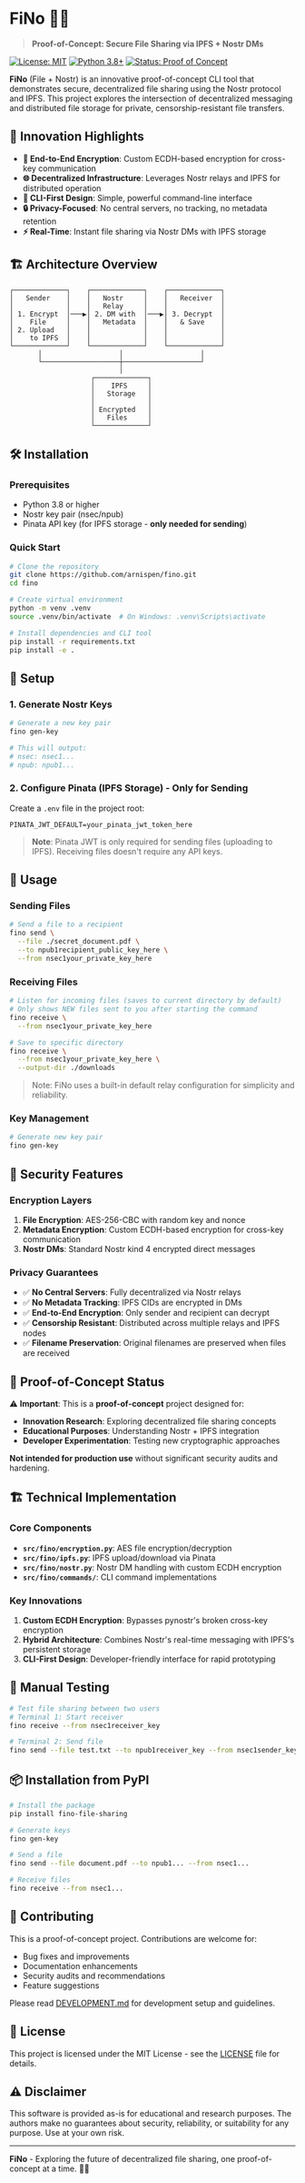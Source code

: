 # FiNo 🔐📁

> **Proof-of-Concept: Secure File Sharing via IPFS + Nostr DMs**

[![License: MIT](https://img.shields.io/badge/License-MIT-yellow.svg)](https://opensource.org/licenses/MIT)
[![Python 3.8+](https://img.shields.io/badge/python-3.8+-blue.svg)](https://www.python.org/downloads/)
[![Status: Proof of Concept](https://img.shields.io/badge/Status-Proof%20of%20Concept-orange.svg)](https://github.com/arnispen/fino)

**FiNo** (File + Nostr) is an innovative proof-of-concept CLI tool that demonstrates secure, decentralized file sharing using the Nostr protocol and IPFS. This project explores the intersection of decentralized messaging and distributed file storage for private, censorship-resistant file transfers.

## 🚀 **Innovation Highlights**

- **🔐 End-to-End Encryption**: Custom ECDH-based encryption for cross-key communication
- **🌐 Decentralized Infrastructure**: Leverages Nostr relays and IPFS for distributed operation
- **📱 CLI-First Design**: Simple, powerful command-line interface
- **🔒 Privacy-Focused**: No central servers, no tracking, no metadata retention
- **⚡ Real-Time**: Instant file sharing via Nostr DMs with IPFS storage

## 🏗️ **Architecture Overview**

```
┌─────────────┐    ┌─────────────┐    ┌─────────────┐
│   Sender    │    │   Nostr     │    │   Receiver  │
│             │    │   Relay     │    │             │
│ 1. Encrypt  │───▶│ 2. DM with  │───▶│ 3. Decrypt  │
│    File     │    │   Metadata  │    │   & Save    │
│ 2. Upload   │    │             │    │             │
│    to IPFS  │    │             │    │             │
└─────────────┘    └─────────────┘    └─────────────┘
       │                   │                   │
       └───────────────────┼───────────────────┘
                           │
                    ┌─────────────┐
                    │    IPFS     │
                    │   Storage   │
                    │             │
                    │ Encrypted   │
                    │   Files     │
                    └─────────────┘
```

## 🛠️ **Installation**

### Prerequisites

- Python 3.8 or higher
- Nostr key pair (nsec/npub)
- Pinata API key (for IPFS storage - **only needed for sending**)

### Quick Start

```bash
# Clone the repository
git clone https://github.com/arnispen/fino.git
cd fino

# Create virtual environment
python -m venv .venv
source .venv/bin/activate  # On Windows: .venv\Scripts\activate

# Install dependencies and CLI tool
pip install -r requirements.txt
pip install -e .
```

## 🔑 **Setup**

### 1. Generate Nostr Keys

```bash
# Generate a new key pair
fino gen-key

# This will output:
# nsec: nsec1...
# npub: npub1...
```

### 2. Configure Pinata (IPFS Storage) - **Only for Sending**

Create a `.env` file in the project root:

```env
PINATA_JWT_DEFAULT=your_pinata_jwt_token_here
```

> **Note**: Pinata JWT is only required for sending files (uploading to IPFS). Receiving files doesn't require any API keys.

## 📖 **Usage**

### Sending Files

```bash
# Send a file to a recipient
fino send \
  --file ./secret_document.pdf \
  --to npub1recipient_public_key_here \
  --from nsec1your_private_key_here
```

### Receiving Files

```bash
# Listen for incoming files (saves to current directory by default)
# Only shows NEW files sent to you after starting the command
fino receive \
  --from nsec1your_private_key_here

# Save to specific directory
fino receive \
  --from nsec1your_private_key_here \
  --output-dir ./downloads
```

> Note: FiNo uses a built-in default relay configuration for simplicity and reliability.

### Key Management

```bash
# Generate new key pair
fino gen-key
```

## 🔐 **Security Features**

### Encryption Layers

1. **File Encryption**: AES-256-CBC with random key and nonce
2. **Metadata Encryption**: Custom ECDH-based encryption for cross-key communication
3. **Nostr DMs**: Standard Nostr kind 4 encrypted direct messages

### Privacy Guarantees

- ✅ **No Central Servers**: Fully decentralized via Nostr relays
- ✅ **No Metadata Tracking**: IPFS CIDs are encrypted in DMs
- ✅ **End-to-End Encryption**: Only sender and recipient can decrypt
- ✅ **Censorship Resistant**: Distributed across multiple relays and IPFS nodes
- ✅ **Filename Preservation**: Original filenames are preserved when files are received

## 🧪 **Proof-of-Concept Status**

⚠️ **Important**: This is a **proof-of-concept** project designed for:

- **Innovation Research**: Exploring decentralized file sharing concepts
- **Educational Purposes**: Understanding Nostr + IPFS integration
- **Developer Experimentation**: Testing new cryptographic approaches

**Not intended for production use** without significant security audits and hardening.

## 🏗️ **Technical Implementation**

### Core Components

- **`src/fino/encryption.py`**: AES file encryption/decryption
- **`src/fino/ipfs.py`**: IPFS upload/download via Pinata
- **`src/fino/nostr.py`**: Nostr DM handling with custom ECDH encryption
- **`src/fino/commands/`**: CLI command implementations

### Key Innovations

1. **Custom ECDH Encryption**: Bypasses pynostr's broken cross-key encryption
2. **Hybrid Architecture**: Combines Nostr's real-time messaging with IPFS's persistent storage
3. **CLI-First Design**: Developer-friendly interface for rapid prototyping

## 🧪 **Manual Testing**

```bash
# Test file sharing between two users
# Terminal 1: Start receiver
fino receive --from nsec1receiver_key

# Terminal 2: Send file
fino send --file test.txt --to npub1receiver_key --from nsec1sender_key
```

## 📦 **Installation from PyPI**

```bash
# Install the package
pip install fino-file-sharing

# Generate keys
fino gen-key

# Send a file
fino send --file document.pdf --to npub1... --from nsec1...

# Receive files
fino receive --from nsec1...
```

## 🤝 **Contributing**

This is a proof-of-concept project. Contributions are welcome for:

- Bug fixes and improvements
- Documentation enhancements
- Security audits and recommendations
- Feature suggestions

Please read [DEVELOPMENT.md](DEVELOPMENT.md) for development setup and guidelines.

## 📄 **License**

This project is licensed under the MIT License - see the [LICENSE](LICENSE) file for details.

## ⚠️ **Disclaimer**

This software is provided as-is for educational and research purposes. The authors make no guarantees about security, reliability, or suitability for any purpose. Use at your own risk.

---

**FiNo** - Exploring the future of decentralized file sharing, one proof-of-concept at a time. 🔐📁
